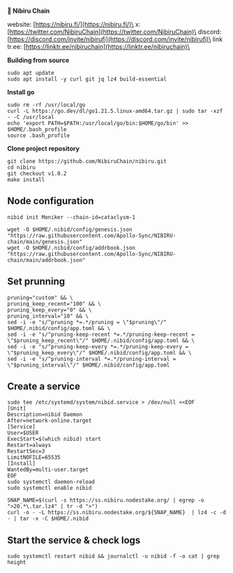 

**🧊 Nibiru Chain**

website: [https://nibiru.fi/](https://nibiru.fi/)\
x: [https://twitter.com/NibiruChain](https://twitter.com/NibiruChain)\
discord: [https://discord.com/invite/nibirufi](https://discord.com/invite/nibirufi)\
link tr.ee: [https://linktr.ee/nibiruchain](https://linktr.ee/nibiruchain)\



**Building from source**

```
sudo apt update
sudo apt install -y curl git jq lz4 build-essential
```

**Install go**

```
sudo rm -rf /usr/local/go
curl -L https://go.dev/dl/go1.21.5.linux-amd64.tar.gz | sudo tar -xzf - -C /usr/local
echo 'export PATH=$PATH:/usr/local/go/bin:$HOME/go/bin' >> $HOME/.bash_profile
source .bash_profile
```

**Clone project repository**

```
git clone https://github.com/NibiruChain/nibiru.git
cd nibiru
git checkout v1.0.2
make install
```

## **Node configuration**

```
nibid init Moniker --chain-id=cataclysm-1

wget -O $HOME/.nibid/config/genesis.json "https://raw.githubusercontent.com/Apollo-Sync/NIBIRU-chain/main/genesis.json"
wget -O $HOME/.nibid/config/addrbook.json "https://raw.githubusercontent.com/Apollo-Sync/NIBIRU-chain/main/addrbook.json"

```

## **Set prunning**

```
pruning="custom" && \
pruning_keep_recent="100" && \
pruning_keep_every="0" && \
pruning_interval="10" && \
sed -i -e "s/^pruning *=.*/pruning = \"$pruning\"/" $HOME/.nibid/config/app.toml && \
sed -i -e "s/^pruning-keep-recent *=.*/pruning-keep-recent = \"$pruning_keep_recent\"/" $HOME/.nibid/config/app.toml && \
sed -i -e "s/^pruning-keep-every *=.*/pruning-keep-every = \"$pruning_keep_every\"/" $HOME/.nibid/config/app.toml && \
sed -i -e "s/^pruning-interval *=.*/pruning-interval = \"$pruning_interval\"/" $HOME/.nibid/config/app.toml
```

## **Create a service**

```
sudo tee /etc/systemd/system/nibid.service > /dev/null <<EOF
[Unit]
Description=nibid Daemon
After=network-online.target
[Service]
User=$USER
ExecStart=$(which nibid) start
Restart=always
RestartSec=3
LimitNOFILE=65535
[Install]
WantedBy=multi-user.target
EOF
sudo systemctl daemon-reload
sudo systemctl enable nibid

SNAP_NAME=$(curl -s https://ss.nibiru.nodestake.org/ | egrep -o ">20.*\.tar.lz4" | tr -d ">")
curl -o - -L https://ss.nibiru.nodestake.org/${SNAP_NAME}  | lz4 -c -d - | tar -x -C $HOME/.nibid

```

## **Start the service & check logs**

```
sudo systemctl restart nibid && journalctl -u nibid -f -o cat | grep height
```
